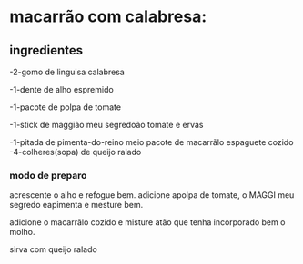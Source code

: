 
# macarrão com calabresa:

## ingredientes


-2-gomo de linguisa calabresa

-1-dente de alho espremido

-1-pacote de polpa de tomate

-1-stick de maggião meu segredoão tomate e ervas

-1-pitada de pimenta-do-reino
meio pacote de macarrãlo espaguete cozido
-4-colheres(sopa) de queijo ralado

### modo de preparo 

acrescente o alho e refogue bem.
adicione apolpa de tomate, o MAGGI meu segredo eapimenta e mesture bem.

adicione o macarrãlo cozido e misture atão que tenha incorporado bem o molho.

sirva com queijo ralado

